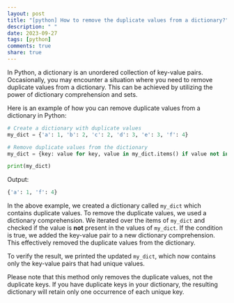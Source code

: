 ```yaml
---
layout: post
title: "[python] How to remove the duplicate values from a dictionary?"
description: " "
date: 2023-09-27
tags: [python]
comments: true
share: true
---
```


In Python, a dictionary is an unordered collection of key-value pairs. Occasionally, you may encounter a situation where you need to remove duplicate values from a dictionary. This can be achieved by utilizing the power of dictionary comprehension and sets.

Here is an example of how you can remove duplicate values from a dictionary in Python:

```python
# Create a dictionary with duplicate values
my_dict = {'a': 1, 'b': 2, 'c': 2, 'd': 3, 'e': 3, 'f': 4}

# Remove duplicate values from the dictionary
my_dict = {key: value for key, value in my_dict.items() if value not in my_dict.values()}

print(my_dict)
```

Output:
```python
{'a': 1, 'f': 4}
```

In the above example, we created a dictionary called `my_dict` which contains duplicate values. To remove the duplicate values, we used a dictionary comprehension. We iterated over the items of `my_dict` and checked if the value is **not** present in the values of `my_dict`. If the condition is true, we added the key-value pair to a new dictionary comprehension. This effectively removed the duplicate values from the dictionary.

To verify the result, we printed the updated `my_dict`, which now contains only the key-value pairs that had unique values.

Please note that this method only removes the duplicate values, not the duplicate keys. If you have duplicate keys in your dictionary, the resulting dictionary will retain only one occurrence of each unique key.